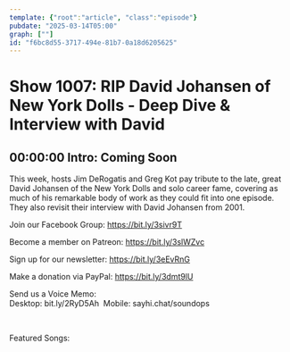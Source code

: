 ```yaml
---
template: {"root":"article", "class":"episode"}
pubdate: "2025-03-14T05:00"
graph: [""]
id: "f6bc8d55-3717-494e-81b7-0a18d6205625"
---
```






# Show 1007: RIP David Johansen of New York Dolls - Deep Dive & Interview with David



## 00:00:00 Intro: Coming Soon

This week, hosts Jim DeRogatis and Greg Kot pay tribute to the late, great David Johansen of the New York Dolls and solo career fame, covering as much of his remarkable body of work as they could fit into one episode. They also revisit their interview with David Johansen from 2001.

Join our Facebook Group: https://bit.ly/3sivr9T

Become a member on Patreon: https://bit.ly/3slWZvc

Sign up for our newsletter: https://bit.ly/3eEvRnG

Make a donation via PayPal: https://bit.ly/3dmt9lU

Send us a Voice Memo: Desktop: bit.ly/2RyD5Ah  Mobile: sayhi.chat/soundops

 

Featured Songs:
